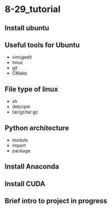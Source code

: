 # 8-29_tutorial
## Install ubuntu
## Useful tools for Ubuntu
  * vim/gedit
  * tmux
  * git
  * CMake

## File type of linux
  * sh
  * deb/rpm
  * tar/gz/tar.gz
## Python architecture
  * module
  * import
  * package
## Install Anaconda
## Install CUDA
## Brief intro to project in progress
